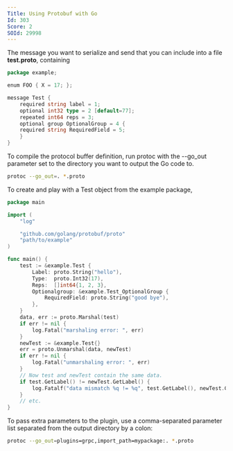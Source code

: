 ```yaml
---
Title: Using Protobuf with Go
Id: 303
Score: 2
SOId: 29998
---
```

The message you want to serialize and send that you can include into a file **test.proto**, containing

```go
package example;

enum FOO { X = 17; };

message Test {
    required string label = 1;
    optional int32 type = 2 [default=77];
    repeated int64 reps = 3;
    optional group OptionalGroup = 4 {
    required string RequiredField = 5;
    }
}
```

To compile the protocol buffer definition, run protoc with the --go_out parameter set to the directory you want to output the Go code to.

```sh
protoc --go_out=. *.proto
```

To create and play with a Test object from the example package,

```go
package main

import (
    "log"

    "github.com/golang/protobuf/proto"
    "path/to/example"
)

func main() {
    test := &example.Test {
        Label: proto.String("hello"),
        Type:  proto.Int32(17),
        Reps:  []int64{1, 2, 3},
        Optionalgroup: &example.Test_OptionalGroup {
            RequiredField: proto.String("good bye"),
        },
    }
    data, err := proto.Marshal(test)
    if err != nil {
        log.Fatal("marshaling error: ", err)
    }
    newTest := &example.Test{}
    err = proto.Unmarshal(data, newTest)
    if err != nil {
        log.Fatal("unmarshaling error: ", err)
    }
    // Now test and newTest contain the same data.
    if test.GetLabel() != newTest.GetLabel() {
        log.Fatalf("data mismatch %q != %q", test.GetLabel(), newTest.GetLabel())
    }
    // etc.
}
```

To pass extra parameters to the plugin, use a comma-separated parameter list separated from the output directory by a colon:

```sh
protoc --go_out=plugins=grpc,import_path=mypackage:. *.proto
```
